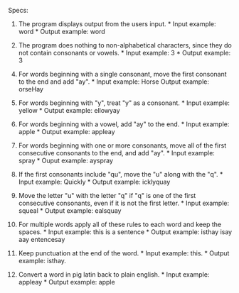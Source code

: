 Specs:

  1. The program displays output from the users input.
    * Input example: word
    * Output example: word

  2. The program does nothing to non-alphabetical characters, since they do not contain consonants or vowels.
    * Input example: 3
    * Output example: 3
<!--
  3. The program adds "ay" to single-letter words beginning with a vowel.
    * Input example: I
    * Output example: Iay -->

  4. For words beginning with a single consonant, move the first consonant to the end and add "ay".
    * Input example: Horse
  Output example: orseHay

  5. For words beginning with "y", treat "y" as a consonant.
    * Input example: yellow
    * Output example: ellowyay

  6. For words beginning with a vowel, add "ay" to the end.
    * Input example: apple
    * Output example: appleay

  7. For words beginning with one or more consonants, move all of the first consecutive consonants to the end, and add "ay".
    * Input example: spray
    * Ouput example: ayspray

  8. If the first consonants include "qu", move the "u" along with the "q".
    * Input example: Quickly
    * Output example: icklyquay

  9. Move the letter "u" with the letter "q" if "q" is one of the first consecutive consonants, even if it is not the first letter.
    * Input example: squeal
    * Output example: ealsquay

  10. For multiple words apply all of these rules to each word and keep the spaces.
    * Input example: this is a sentence
    * Output example: isthay isay aay entencesay

  11. Keep punctuation at the end of the word.
    * Input example: this.
    * Output example: isthay.

  12. Convert a word in pig latin back to plain english.
    * Input example: appleay
    * Output example: apple
